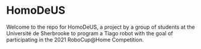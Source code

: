 # HomoDeUS
Welcome to the repo for HomoDeUS, a project by a group of students at the Université de Sherbrooke to program a Tiago robot with the goal of participating in the 2021 RoboCup@Home Competition. 
